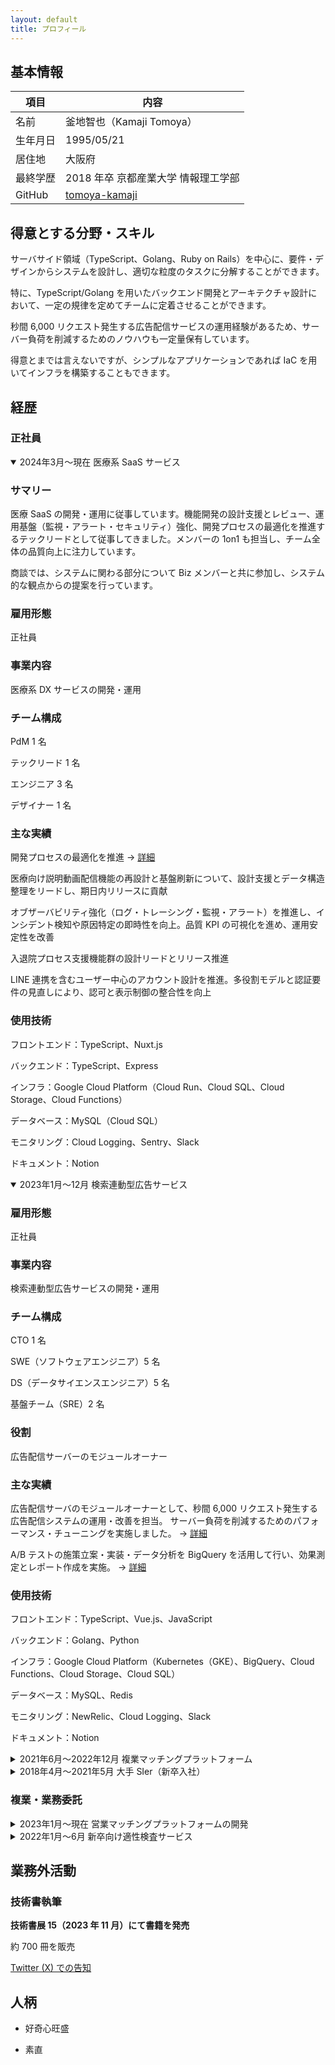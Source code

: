 ```yaml
---
layout: default
title: プロフィール
---
```


## 基本情報

| 項目     | 内容                                              |
| -------- | ------------------------------------------------- |
| 名前     | 釜地智也（Kamaji Tomoya）                         |
| 生年月日 | 1995/05/21                                        |
| 居住地   | 大阪府                                            |
| 最終学歴 | 2018 年卒 京都産業大学 情報理工学部               |
| GitHub   | [tomoya-kamaji](https://github.com/tomoya-kamaji) |

## 得意とする分野・スキル

サーバサイド領域（TypeScript、Golang、Ruby on Rails）を中心に、要件・デザインからシステムを設計し、適切な粒度のタスクに分解することができます。

特に、TypeScript/Golang を用いたバックエンド開発とアーキテクチャ設計において、一定の規律を定めてチームに定着させることができます。

秒間 6,000 リクエスト発生する広告配信サービスの運用経験があるため、サーバー負荷を削減するためのノウハウも一定量保有しています。

得意とまでは言えないですが、シンプルなアプリケーションであれば IaC を用いてインフラを構築することもできます。

## 経歴

### 正社員

<details class="job-history" open markdown="1">
<summary>2024年3月～現在 医療系 SaaS サービス</summary>

### サマリー

医療 SaaS の開発・運用に従事しています。機能開発の設計支援とレビュー、運用基盤（監視・アラート・セキュリティ）強化、開発プロセスの最適化を推進するテックリードとして従事してきました。メンバーの 1on1 も担当し、チーム全体の品質向上に注力しています。

商談では、システムに関わる部分について Biz メンバーと共に参加し、システム的な観点からの提案を行っています。

### 雇用形態

正社員

### 事業内容

医療系 DX サービスの開発・運用

### チーム構成

PdM 1 名

テックリード 1 名

エンジニア 3 名

デザイナー 1 名

### 主な実績

開発プロセスの最適化を推進 → [詳細](jobs/con/process.md)

医療向け説明動画配信機能の再設計と基盤刷新について、設計支援とデータ構造整理をリードし、期日内リリースに貢献

オブザーバビリティ強化（ログ・トレーシング・監視・アラート）を推進し、インシデント検知や原因特定の即時性を向上。品質 KPI の可視化を進め、運用安定性を改善

入退院プロセス支援機能群の設計リードとリリース推進

LINE 連携を含むユーザー中心のアカウント設計を推進。多役割モデルと認証要件の見直しにより、認可と表示制御の整合性を向上

### 使用技術

フロントエンド：TypeScript、Nuxt.js

バックエンド：TypeScript、Express

インフラ：Google Cloud Platform（Cloud Run、Cloud SQL、Cloud Storage、Cloud Functions）

データベース：MySQL（Cloud SQL）

モニタリング：Cloud Logging、Sentry、Slack

ドキュメント：Notion

</details>

<details class="job-history" open markdown="1">
<summary>2023年1月～12月 検索連動型広告サービス</summary>

### 雇用形態

正社員

### 事業内容

検索連動型広告サービスの開発・運用

### チーム構成

CTO 1 名

SWE（ソフトウェアエンジニア）5 名

DS（データサイエンスエンジニア）5 名

基盤チーム（SRE）2 名

### 役割

広告配信サーバーのモジュールオーナー

### 主な実績

広告配信サーバのモジュールオーナーとして、秒間 6,000 リクエスト発生する広告配信システムの運用・改善を担当。
サーバー負荷を削減するためのパフォーマンス・チューニングを実施しました。 → [詳細](jobs/qufoo/ad.md)

A/B テストの施策立案・実装・データ分析を BigQuery を活用して行い、効果測定とレポート作成を実施。 → [詳細](jobs/qufoo/kpi.md)

### 使用技術

フロントエンド：TypeScript、Vue.js、JavaScript

バックエンド：Golang、Python

インフラ：Google Cloud Platform（Kubernetes（GKE）、BigQuery、Cloud Functions、Cloud Storage、Cloud SQL）

データベース：MySQL、Redis

モニタリング：NewRelic、Cloud Logging、Slack

ドキュメント：Notion

</details>

<details class="job-history" markdown="1">
<summary>2021年6月～2022年12月 複業マッチングプラットフォーム</summary>

### 雇用形態

正社員

### 事業内容

複業マッチングプラットフォームの開発・運用

### チーム構成

CTO 1 名

CDO 1 名

PdM 1 名

フロントエンド 2 名

サーバサイド 1 名

デザイナー 1 名

### 役割

専任サーバサイドエンジニア

### 主な実績

専任のサーバサイドエンジニアとして、複業マッチングプラットフォームの機能開発を担当。

Rails から Node.js (TypeScript)への DDD 設計でのリプレイスを実施。
ドメインモデル図の作成、アーキテクチャ設計、テーブル設計、API 設計、実装を担当。 → [詳細](jobs/another/ddd.md)

ユーザ検索機能の全文検索エンジン実装とパフォーマンス・チューニング → [詳細](jobs/another/elastic-search.md)

### 使用技術

フロントエンド：TypeScript、React、Next.js、StyledComponent、Redux

バックエンド：TypeScript、Node.js、Express、TypeORM、Ruby on Rails

インフラ：AWS（ECS、RDS、S3、CloudFront、Route 53、Lambda、API Gateway、CloudWatch、CloudTrail）

データベース：MySQL

</details>

<details class="job-history" markdown="1">
<summary>2018年4月～2021年5月 大手 SIer（新卒入社）</summary>

### 概要

大手メーカー向け基幹システムの開発に従事。

3 年間で 10 案件以上に参画し、要件定義からテストまでの工程を担当。業務効率化ツールの開発や Notion の導入など、チーム全体の生産性向上にも貢献。

### 使用技術

Oracle、Java、Excel、SVN、Redmine、Notion、Jenkins、AWS

[→ 詳細を見る](jobs/2018-sier.md)

</details>

### 複業・業務委託

<details class="job-history" markdown="1">
<summary>2023年1月～現在 営業マッチングプラットフォームの開発</summary>

### 雇用形態

業務委託

### 事業内容

営業マッチングプラットフォームの開発

### チーム構成

プロダクトオーナー 1 名

PdM 1 名

エンジニア 3 名

デザイナー 1 名

### 役割

サーバサイド開発、インフラ構築

### 主な担当業務

フロントエンドからインフラまで一気通貫しての開発を担当。

PdM との連携を中心に、プロジェクトの進行を担当。（チーム全体の進捗管理、進捗の可視化、進捗の調整、進捗の改善）

AWS CDK によるインフラリソースの構築、サーバサイドのアーキテクチャ設計、Nest.js でのサーバサイド開発、テスト環境の整備、CI/CD の構築を担当。
（フロントエンドのアーキテクチャ選定や技術選定は他メンバーに任せる）

### 使用技術

フロントエンド：TypeScript、React、Next.js、TailwindCSS、Jotai、Radix UI

バックエンド：TypeScript、Nest.js、Prisma

インフラ：AWS（ECS、S3、CloudFront、Route 53、Lambda、API Gateway、CloudWatch、CloudTrail）、AWS CDK、Vercel

データベース：MySQL（PlanetScale）

</details>

<details class="job-history" markdown="1">
<summary>2022年1月～6月 新卒向け適性検査サービス</summary>

### 雇用形態

業務委託（月稼働 40〜50 時間）

### 事業内容

相性がわかる適性検査サービス

### 主な担当業務

Nest.js による API 作成、設計からテストまでを担当。ベトナム人メンバーがいたためドキュメントは英語で作成し、仕様について齟齬が発生しないようにドキュメントに残すことを徹底しました。

また、稼働時間が短くバグが起きるとリリースにリードタイムが発生してしまうため、テストを手厚く書くことでリリースのリードタイムを短縮しました。

### 使用技術

TypeScript, Nest.js

</details>

## 業務外活動

### 技術書執筆

**技術書展 15（2023 年 11 月）にて書籍を発売**

約 700 冊を販売

[Twitter (X) での告知](https://x.com/tomoya_sakusaku/status/1723167574983356558?s=20)

## 人柄

- 好奇心旺盛

- 素直
